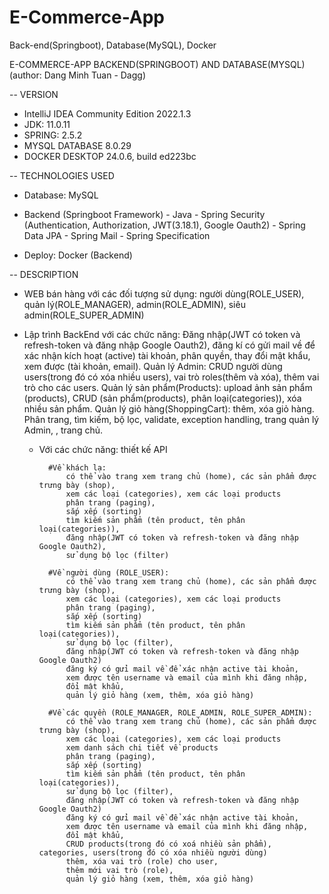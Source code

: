# E-Commerce-App
Back-end(Springboot), Database(MySQL), Docker 


E-COMMERCE-APP BACKEND(SPRINGBOOT) AND DATABASE(MYSQL) (author: Dang Minh Tuan - Dagg)

-- VERSION
- IntelliJ IDEA Community Edition 2022.1.3
- JDK: 11.0.11
- SPRING: 2.5.2
- MYSQL DATABASE 8.0.29 
- DOCKER DESKTOP  24.0.6, build ed223bc

-- TECHNOLOGIES USED
- Database: MySQL

- Backend (Springboot Framework)    - Java
                                    - Spring Security (Authentication, Authorization, JWT(3.18.1), Google Oauth2)
                                    - Spring Data JPA
                                    - Spring Mail
                                    - Spring Specification

- Deploy: Docker (Backend)



-- DESCRIPTION
- WEB bán hàng với các đối tượng sử dụng: người dùng(ROLE_USER), quản lý(ROLE_MANAGER), admin(ROLE_ADMIN), siêu admin(ROLE_SUPER_ADMIN)  

- Lập trình BackEnd với các chức năng:  Đăng nhập(JWT có token và refresh-token và đăng nhập Google Oauth2), đăng kí có gửi mail về để xác nhận kích hoạt (active) tài khoản, phân quyền, 
                                            thay đổi mật khẩu, xem được (tài khoản, email).
                                        Quản lý Admin: CRUD người dùng users(trong đó có xóa nhiều users), vai trò roles(thêm và xóa), thêm vai trò cho các users.
                                        Quản lý sản phẩm(Products): upload ảnh sản phẩm (products), CRUD (sản phẩm(products), phân loại(categories)), xóa nhiều sản phẩm.
                                        Quản lý giỏ hàng(ShoppingCart): thêm, xóa giỏ hàng.
                                        Phân trang, tìm kiếm, bộ lọc, validate, exception handling, trang quản lý Admin, , trang chủ.
                                           

    + Với các chức năng: thiết kế API 
    
            #Về khách lạ:
                có thể vào trang xem trang chủ (home), các sản phẩm được trưng bày (shop), 
                xem các loại (categories), xem các loại products
                phân trang (paging),
                sắp xếp (sorting)
                tìm kiếm sản phẩm (tên product, tên phân loại(categories)), 
                đăng nhập(JWT có token và refresh-token và đăng nhập Google Oauth2),
                sử dụng bộ lọc (filter)

            #Về người dùng (ROLE_USER): 
                có thể vào trang xem trang chủ (home), các sản phẩm được trưng bày (shop), 
                xem các loại (categories), xem các loại products
                phân trang (paging),
                sắp xếp (sorting)
                tìm kiếm sản phẩm (tên product, tên phân loại(categories)), 
                sử dụng bộ lọc (filter), 
                đăng nhập(JWT có token và refresh-token và đăng nhập Google Oauth2)
                đăng ký có gửi mail về để xác nhận active tài khoản, 
                xem được tên username và email của mình khi đăng nhập,
                đổi mật khẩu,
                quản lý giỏ hàng (xem, thêm, xóa giỏ hàng)

            #Về các quyền (ROLE_MANAGER, ROLE_ADMIN, ROLE_SUPER_ADMIN):
                có thể vào trang xem trang chủ (home), các sản phẩm được trưng bày (shop), 
                xem các loại (categories), xem các loại products
                xem danh sách chi tiết về products
                phân trang (paging),
                sắp xếp (sorting)
                tìm kiếm sản phẩm (tên product, tên phân loại(categories)), 
                sử dụng bộ lọc (filter), 
                đăng nhập(JWT có token và refresh-token và đăng nhập Google Oauth2) 
                đăng ký có gửi mail về để xác nhận active tài khoản, 
                xem được tên username và email của mình khi đăng nhập,
                đổi mật khẩu,
                CRUD products(trong đó có xoá nhiều sản phẩm), categories, users(trong đó có xóa nhiều người dùng)
                thêm, xóa vai trò (role) cho user,
                thêm mới vai trò (role),
                quản lý giỏ hàng (xem, thêm, xóa giỏ hàng)

